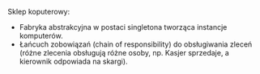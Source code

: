 Sklep koputerowy:
- Fabryka abstrakcyjna w postaci singletona tworząca instancje komputerów.
- Łańcuch zobowiązań (chain of responsibility) do obsługiwania zleceń (różne zlecenia obsługują różne osoby, np. Kasjer sprzedaje, a kierownik odpowiada na skargi).